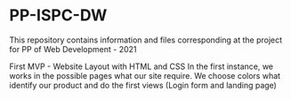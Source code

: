 # PP-ISPC-DW
This repository contains information and files corresponding at the project for PP of Web Development - 2021

First MVP - Website Layout with HTML and CSS
In the first instance, we works in the possible pages what our site require. We choose colors what identify our product and do the first views (Login form and landing page)


